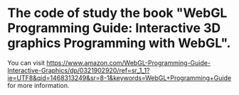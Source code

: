 # The code of study the book "WebGL Programming Guide: Interactive 3D graphics Programming with WebGL".

You can visit https://www.amazon.com/WebGL-Programming-Guide-Interactive-Graphics/dp/0321902920/ref=sr_1_1?ie=UTF8&qid=1468313249&sr=8-1&keywords=WebGL+Programming+Guide for more information.
